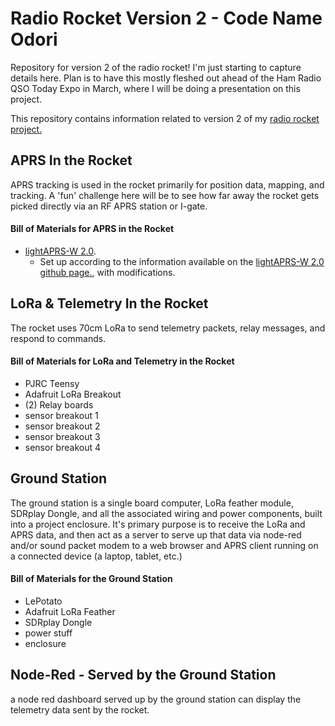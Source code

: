 # Radio Rocket Version 2 - Code Name Odori
Repository for version 2 of the radio rocket!
I'm just starting to capture details here.  Plan is to have this mostly fleshed out ahead of the Ham Radio QSO Today Expo in March, where I will be doing a presentation on this project.

This repository contains information related to version 2 of my [radio rocket project.](https://n3vem.com/rocket)

## APRS In the Rocket
APRS tracking is used in the rocket primarily for position data, mapping, and tracking. A 'fun' challenge here will be to see how far away the rocket gets picked directly via an RF APRS station or I-gate.

#### Bill of Materials for APRS in the Rocket
* [lightAPRS-W 2.0](https://www.qrp-labs.com/lightaprsw2.html).
  * Set up according to the information available on the [lightAPRS-W 2.0 github page.](https://github.com/lightaprs/LightAPRS-W-2.0), with modifications.

## LoRa & Telemetry In the Rocket
The rocket uses 70cm LoRa to send telemetry packets, relay messages, and respond to commands.

#### Bill of Materials for LoRa and Telemetry in the Rocket
* PJRC Teensy
* Adafruit LoRa Breakout
* (2) Relay boards
* sensor breakout 1
* sensor breakout 2
* sensor breakout 3
* sensor breakout 4

## Ground Station
The ground station is a single board computer, LoRa feather module, SDRplay Dongle, and all the associated wiring and power components, built into a project enclosure. It's primary purpose is to receive the LoRa and APRS data, and then act as a server to serve up that data via node-red and/or sound packet modem to a web browser and APRS client running on a connected device (a laptop, tablet, etc.)

#### Bill of Materials for the Ground Station
* LePotato
* Adafruit LoRa Feather
* SDRplay Dongle
* power stuff
* enclosure

## Node-Red - Served by the Ground Station
a node red dashboard served up by the ground station can display the telemetry data sent by the rocket.  

